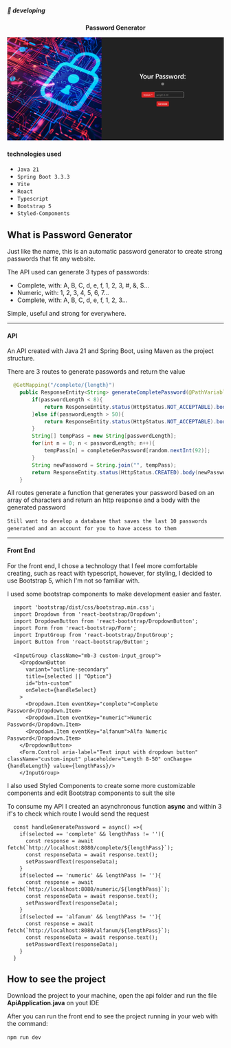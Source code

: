 ##### :hammer: developing


<div align="center">
  <strong>Password Generator</strong>
</div>

![Web Site Template](./public/temp.png)

#### technologies used
- ```Java 21```
- ```Spring Boot 3.3.3```
- ```Vite```
- ```React```
- ```Typescript```
- ```Bootstrap 5```
- ```Styled-Components```

## What is Password Generator
<p>Just like the name, this is an automatic password generator to create strong passwords that fit any website.

The API used can generate 3 types of passwords:</p>
<ul>
  <li>Complete, with: A, B, C, d, e, f, 1, 2, 3, #, &, $...</li>
  <li>Numeric, with: 1, 2, 3, 4, 5, 6, 7...</li>
  <li>Complete, with: A, B, C, d, e, f, 1, 2, 3...</li>
</ul>
<p>Simple, useful and strong for everywhere.</p>

<hr/>

#### API
<p>An API created with Java 21 and Spring Boot, using Maven as the project structure.</p>
<p>There are 3 routes to generate passwords and return the value</p>

```java
  @GetMapping("/complete/{length}")
    public ResponseEntity<String> generateCompletePassword(@PathVariable(value = "length") int passwordLength){
        if(passwordLength < 8){
            return ResponseEntity.status(HttpStatus.NOT_ACCEPTABLE).body("Length to small, minimum is 8!");
        }else if(passwordLength > 50){
            return ResponseEntity.status(HttpStatus.NOT_ACCEPTABLE).body("To long, max is 50!");
        }
        String[] tempPass = new String[passwordLength];
        for(int n = 0; n < passwordLength; n++){
            tempPass[n] = completeGenPassword[random.nextInt(92)];
        }
        String newPassword = String.join("", tempPass);
        return ResponseEntity.status(HttpStatus.CREATED).body(newPassword);
    }
```
<p>All routes generate a function that generates your password based on an array of characters 
and return an http response and a body with the generated password</p>

`Still want to develop a database that saves the last 10 passwords generated and an account for you to have access to them`

<hr/>

#### Front End
<p>For the front end, I chose a technology that I feel more comfortable creating, such as react with typescript, however, for styling, I decided to use Bootstrap 5, which I'm not so familiar with.</p>
<p>I used some bootstrap components to make development easier and faster.</p>

```tsx
  import 'bootstrap/dist/css/bootstrap.min.css';
  import Dropdown from 'react-bootstrap/Dropdown';
  import DropdownButton from 'react-bootstrap/DropdownButton';
  import Form from 'react-bootstrap/Form';
  import InputGroup from 'react-bootstrap/InputGroup';
  import Button from 'react-bootstrap/Button';

  <InputGroup className="mb-3 custom-input_group">
    <DropdownButton
      variant="outline-secondary"
      title={selected || "Option"}
      id="btn-custom"
      onSelect={handleSelect}
    >
      <Dropdown.Item eventKey="complete">Complete Password</Dropdown.Item>
      <Dropdown.Item eventKey="numeric">Numeric Password</Dropdown.Item>
      <Dropdown.Item eventKey="alfanum">Alfa Numeric Password</Dropdown.Item>
    </DropdownButton>
    <Form.Control aria-label="Text input with dropdown button" className="custom-input" placeholder="Length 8-50" onChange={handleLength} value={lengthPass}/>
    </InputGroup>
```
<p>
I also used Styled Components to create some more customizable components and edit Bootstrap components to suit the site</p>
<p>To consume my API I created an asynchronous function <strong>async</strong> and within 3 if's to check which route I would send the request</p>

```tsx
  const handleGeneratePassword = async() =>{
    if(selected == 'complete' && lengthPass != ''){      
      const response = await fetch(`http://localhost:8080/complete/${lengthPass}`);
      const responseData = await response.text();
      setPasswordText(responseData);
    }
    if(selected == 'numeric' && lengthPass != ''){      
      const response = await fetch(`http://localhost:8080/numeric/${lengthPass}`);
      const responseData = await response.text();
      setPasswordText(responseData);
    }
    if(selected == 'alfanum' && lengthPass != ''){      
      const response = await fetch(`http://localhost:8080/alfanum/${lengthPass}`);
      const responseData = await response.text();
      setPasswordText(responseData);
    }
  }
```

## How to see the project
<p>
Download the project to your machine, open the api folder and run the file <strong>ApiApplication.java</strong> on yout IDE</p>
<p>After you can run the front end to see the project running in your web with the command:</p>

`npm run dev`